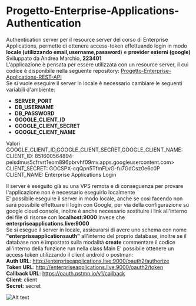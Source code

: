 # Progetto-Enterprise-Applications-Authentication
Authentication server per il resource server del corso di Enterprise Applications, permette di ottenere access-token effettuando login in modo **locale (utilizzando email,username,password**) e **provider esterni (google)** </br>
Sviluppato da Andrea Marchio, **223401** </br>
L'applicazione è pensata per essere utilizzata con un resource server, il cui codice è disponibile nella seguente repository: [Progetto-Enterprise-Applications-REST-API](https://github.com/AndreaDev001/Progetto-Enteprise-Applications-REST-API)</br>
Se si vuole eseguire il server in locale è necessario cambiare le seguenti variabili d'ambiente:
+ **SERVER_PORT**
+ **DB_USERNAME**
+ **DB_PASSWORD**
+ **GOOGLE_CLIENT_ID**
+ **GOOGLE_CLIENT_SECRET**
+ **GOOGLE_CLIENT_NAME** </br>

Valori GOOGLE_CLIENT_ID,GOOGLE_CLIENT_SECRET,GOOGLE_CLIENT_NAME: </br>
  CLIENT_ID: 851600564894-peisdmus5cfrvrt1eom896pbrvhf09mv.apps.googleusercontent.com> </br>
  CLIENT_SECRET: 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 </br>
  CLIENT_NAME: Enterprise Applications Login </br>

Il server è eseguito già su una VPS remota e di conseguenza per provare l'applicazione non è necessario eseguirlo localmente </br>
E' possibile eseguire il server in modo locale, anche se così facendo non sarà possibile effettuare il login con Google, per via della configurazione su google cloud console, inoltre è anche necessario
sostituire i link all'interno dei file di risorse con **localhost:9000** invece che **enterpriseapplications.live:9000** <br>
Se si esegue il server in locale, assicurarsi di avere uno schema con nome **"enterpriseapplicationsauth"** all'interno del proprio database, inoltre se il database non è impostato sulla modalità **create** commentare il codice all'interno della funzione run nella class Main
E' possibile ottenere un access token utilizzando il client android o postman:</br>
**Auth URL**: http://enterpriseapplications.live:9000/oauth2/authorize</br>
**Token URL**: http://enterpriseapplications.live:9000/oauth2/token</br>
**Callback URL**: https://oauth.pstmn.io/v1/callback </br>
**Client**: client </br>
**Secret**: secret </br>

![Alt text](https://i.imgur.com/JSnPvFf.png)
